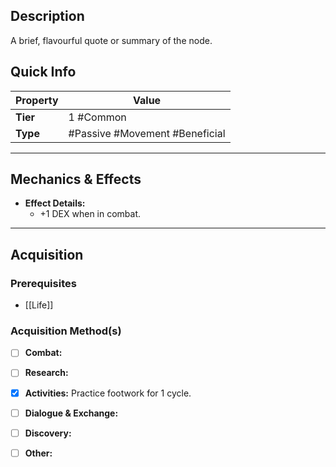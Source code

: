 ## Description
 A brief, flavourful quote or summary of the node.

## Quick Info
| Property | Value                          |
| -------- | ------------------------------ |
| **Tier** | 1 #Common                      |
| **Type** | #Passive #Movement #Beneficial |

---

## Mechanics & Effects
- **Effect Details:**
    - +1 DEX when in combat.

---

## Acquisition
### Prerequisites
- [[Life]]

### Acquisition Method(s)
- [ ] **Combat:** 
- [ ] **Research:** 
- [x] **Activities:** Practice footwork for 1 cycle.
- [ ] **Dialogue & Exchange:** 
- [ ] **Discovery:** 
- [ ] **Other:** 

